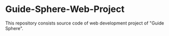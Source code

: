 # Guide-Sphere-Web-Project
This repository consists source code of web development project of "Guide Sphere". 

